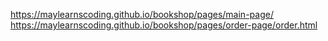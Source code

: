 https://maylearnscoding.github.io/bookshop/pages/main-page/
<br>
https://maylearnscoding.github.io/bookshop/pages/order-page/order.html
